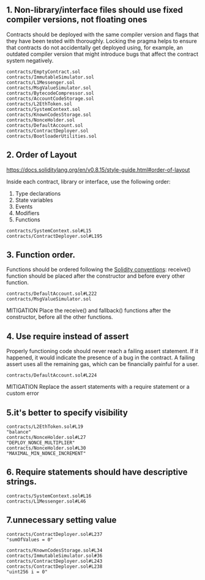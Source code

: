 ## 1. Non-library/interface files should use fixed compiler versions, not floating ones
Contracts should be deployed with the same compiler version and flags that they
have been tested with thoroughly. Locking the pragma helps to ensure that 
contracts do not accidentally get deployed using, for example, an outdated compiler
 version that might introduce bugs that affect the contract system negatively.
 ```
contracts/EmptyContract.sol 
contracts/ImmutableSimulator.sol
contracts/L1Messenger.sol
contracts/MsgValueSimulator.sol 
contracts/BytecodeCompressor.sol
contracts/AccountCodeStorage.sol
contracts/L2EthToken.sol
contracts/SystemContext.sol
contracts/KnownCodesStorage.sol
contracts/NonceHolder.sol
contracts/DefaultAccount.sol 
contracts/ContractDeployer.sol
contracts/BootloaderUtilities.sol
```

##  2. Order of Layout
https://docs.soliditylang.org/en/v0.8.15/style-guide.html#order-of-layout

Inside each contract, library or interface, use the following order:
1. Type declarations
2. State variables
3. Events
4. Modifiers
5. Functions

```
contracts/SystemContext.sol#L15
contracts/ContractDeployer.sol#L195
```

## 3. Function order.

Functions should be ordered following the [Solidity conventions](https://docs.soliditylang.org/en/v0.8.15/style-guide.html#order-of-functions): 
receive() function should be placed after the constructor and before every 
other function.

```
contracts/DefaultAccount.sol#L222
contracts/MsgValueSimulator.sol
```

MITIGATION
Place the receive() and fallback() functions after the constructor, before all the 
other functions.

## 4. Use require instead of assert
Properly functioning code should never reach a failing assert statement. If it 
happened, it would indicate the presence of a bug in the contract. A failing assert 
uses all the remaining gas, which can be financially painful for a user.

```
contracts/DefaultAccount.sol#L224
```
MITIGATION
Replace the assert statements with a require statement or a custom error
## 5.it's better to specify visibility
```
contracts/L2EthToken.sol#L19
"balance"
contracts/NonceHolder.sol#L27
"DEPLOY_NONCE_MULTIPLIER"
contracts/NonceHolder.sol#L30
"MAXIMAL_MIN_NONCE_INCREMENT"
```
## 6. Require statements should have descriptive strings.
```
contracts/SystemContext.sol#L16
contracts/L1Messenger.sol#L46
```
## 7.unnecessary setting value
```
contracts/ContractDeployer.sol#L237
"sumOfValues = 0"
```
```
contracts/KnownCodesStorage.sol#L34
contracts/ImmutableSimulator.sol#36
contracts/ContractDeployer.sol#L243
contracts/ContractDeployer.sol#L238
"uint256 i = 0"
```